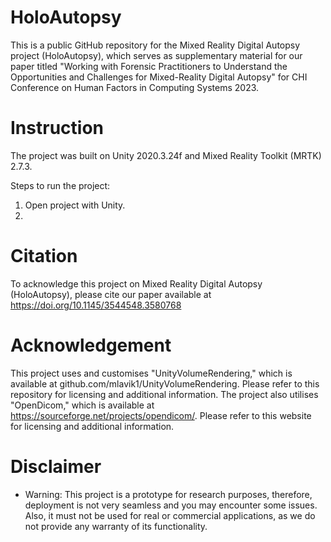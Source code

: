 # HoloAutopsy
This is a public GitHub repository for the Mixed Reality Digital Autopsy project (HoloAutopsy), which serves as supplementary material for our paper titled "Working with Forensic Practitioners to Understand the Opportunities and Challenges for Mixed-Reality Digital Autopsy" for CHI Conference on Human Factors in Computing Systems 2023.


# Instruction
The project was built on Unity 2020.3.24f and Mixed Reality Toolkit (MRTK) 2.7.3.

Steps to run the project:
1. Open project with Unity.
2. 

# Citation
To acknowledge this project on Mixed Reality Digital Autopsy (HoloAutopsy), please cite our paper available at https://doi.org/10.1145/3544548.3580768

# Acknowledgement
This project uses and customises "UnityVolumeRendering," which is available at github.com/mlavik1/UnityVolumeRendering. Please refer to this repository for licensing and additional information. The project also utilises "OpenDicom," which is available at https://sourceforge.net/projects/opendicom/. Please refer to this website for licensing and additional information.

# Disclaimer
- Warning: This project is a prototype for research purposes, therefore, deployment is not very seamless and you may encounter some issues. Also, it must not be used for real or commercial applications, as we do not provide any warranty of its functionality.
